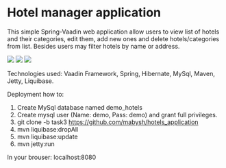 # Hotel manager application

This simple Spring-Vaadin web application allow users to view list of hotels and their categories, edit them, add new ones and delete hotels/categories from list. Besides users may filter hotels by name or address.

![](https://pp.userapi.com/c837533/v837533245/3a8b0/ZVaCZdRrZX0.jpg)
![](https://pp.userapi.com/c837533/v837533245/3a8ba/p4RBNWRNgac.jpg)
![](https://pp.userapi.com/c837533/v837533245/3a8c4/HYYZpEjlpgc.jpg)


Technologies used: Vaadin Framework, Spring, Hibernate, MySql, Maven, Jetty, Liquibase.

Deployment how to:
1. Create MySql database named demo_hotels
2. Create mysql user (Name: demo, Pass: demo) and grant full privileges.
3. git clone -b task3 https://github.com/mabysh/hotels_application
4. mvn liquibase:dropAll
5. mvn liquibase:update
6. mvn jetty:run

In your brouser: localhost:8080
